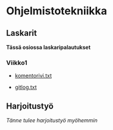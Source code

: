 # Ohjelmistotekniikka

## Laskarit

**Tässä osiossa laskaripalautukset**

### Viikko1

* [komentorivi.txt](/laskarit/viikko1/komentorivi.txt)

* [gitlog.txt](/laskarit/viikko1/gitlog.txt)

## Harjoitustyö

*Tänne tulee harjoitustyö myöhemmin*
